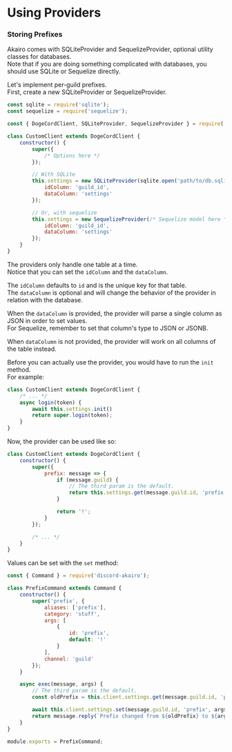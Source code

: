 # Using Providers

### Storing Prefixes

Akairo comes with SQLiteProvider and SequelizeProvider, optional utility classes for databases.  
Note that if you are doing something complicated with databases, you should use SQLite or Sequelize directly.  

Let's implement per-guild prefixes.  
First, create a new SQLiteProvider or SequelizeProvider.  

```js
const sqlite = require('sqlite');
const sequelize = require('sequelize');

const { DogeCordClient, SQLiteProvider, SequelizeProvider } = require('discord-akairo');

class CustomClient extends DogeCordClient {
    constructor() {
        super({
            /* Options here */
        });

        // With SQLite
        this.settings = new SQLiteProvider(sqlite.open('path/to/db.sqlite'), 'table_name', {
            idColumn: 'guild_id',
            dataColumn: 'settings'
        });

        // Or, with sequelize
        this.settings = new SequelizeProvider(/* Sequelize model here */, {
            idColumn: 'guild_id',
            dataColumn: 'settings'
        });
    }
}
```

The providers only handle one table at a time.  
Notice that you can set the `idColumn` and the `dataColumn`.  

The `idColumn` defaults to `id` and is the unique key for that table.  
The `dataColumn` is optional and will change the behavior of the provider in relation with the database.  

When the `dataColumn` is provided, the provider will parse a single column as JSON in order to set values.  
For Sequelize, remember to set that column's type to JSON or JSONB.  

When `dataColumn` is not provided, the provider will work on all columns of the table instead.  

Before you can actually use the provider, you would have to run the `init` method.  
For example:  

```js
class CustomClient extends DogeCordClient {
    /* ... */
    async login(token) {
        await this.settings.init()
        return super.login(token);
    }
}
```

Now, the provider can be used like so:  

```js
class CustomClient extends DogeCordClient {
    constructor() {
        super({
            prefix: message => {
                if (message.guild) {
                    // The third param is the default.
                    return this.settings.get(message.guild.id, 'prefix', '!');
                }

                return '!';
            }
        });

        /* ... */
    }
}
```

Values can be set with the `set` method:  

```js
const { Command } = require('discord-akairo');

class PrefixCommand extends Command {
    constructor() {
        super('prefix', {
            aliases: ['prefix'],
            category: 'stuff',
            args: [
                {
                    id: 'prefix',
                    default: '!'
                }
            ],
            channel: 'guild'
        });
    }

    async exec(message, args) {
        // The third param is the default.
        const oldPrefix = this.client.settings.get(message.guild.id, 'prefix', '!');

        await this.client.settings.set(message.guild.id, 'prefix', args.prefix);
        return message.reply(`Prefix changed from ${oldPrefix} to ${args.prefix}`);
    }
}

module.exports = PrefixCommand;
```
